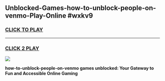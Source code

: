 
## Unblocked-Games-how-to-unblock-people-on-venmo-Play-Online #wxkv9
<h3>
<a href="https://news.freeplayer.one?title=how-to-unblock-people-on-venmo&ref=3">CLICK TO PLAY</a></h3>
<hr>

<h3>
<a href="https://news.freeplayer.one?title=how-to-unblock-people-on-venmo&ref=3">CLICK 2 PLAY</a>
  
</h3>

<a href="https://news.freeplayer.one?title=how-to-unblock-people-on-venmo&ref=3"><img src="https://clearcache.store/games.png"></a>


**how-to-unblock-people-on-venmo games unblocked: Your Gateway to Fun and Accessible Online Gaming**
